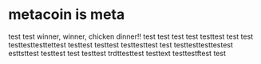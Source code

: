 # metacoin is meta

test
test
winner, winner, chicken dinner!!
test
test
test
test
testtest
test
test
testtesttesttettest
testtest
testtest
testtesttest
test
testtesttesttestest
esttsttest
testtest
test
testtest
trdttesttest
testtext
testtestftest
test
